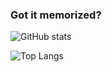 ### Got it memorized?

![GitHub stats](https://github-readme-stats.vercel.app/api?username=Axel358&count_private=true&show_icons=true)

![Top Langs](https://github-readme-stats.vercel.app/api/top-langs/?username=Axel358&langs_count=8&layout=donut)
